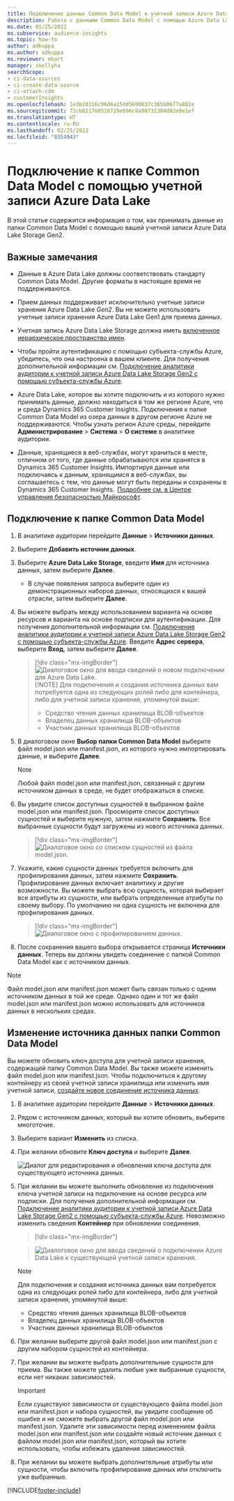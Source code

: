 ```yaml
---
title: Подключение данных Common Data Model к учетной записи Azure Data Lake
description: Работа с данными Common Data Model с помощью Azure Data Lake Storage.
ms.date: 01/25/2022
ms.subservice: audience-insights
ms.topic: how-to
author: adkuppa
ms.author: adkuppa
ms.reviewer: mhart
manager: shellyha
searchScope:
- ci-data-sources
- ci-create-data-source
- ci-attach-cdm
- customerInsights
ms.openlocfilehash: 1e3b28316c06d6a15dd5690837c365b0677a882e
ms.sourcegitcommit: 73cb021760516729e696c9a90731304d92e0e1ef
ms.translationtype: HT
ms.contentlocale: ru-RU
ms.lasthandoff: 02/25/2022
ms.locfileid: "8354943"
---
```

# <a name="connect-to-a-common-data-model-folder-using-an-azure-data-lake-account"></a>Подключение к папке Common Data Model с помощью учетной записи Azure Data Lake

В этой статье содержится информация о том, как принимать данные из папки Common Data Model с помощью вашей учетной записи Azure Data Lake Storage Gen2.

## <a name="important-considerations"></a>Важные замечания

- Данные в Azure Data Lake должны соответствовать стандарту Common Data Model. Другие форматы в настоящее время не поддерживаются.

- Прием данных поддерживает исключительно учетные записи хранения Azure Data Lake *Gen2*. Вы не можете использовать учетные записи хранения Azure Data Lake Gen1 для приема данных.

- Учетная запись Azure Data Lake Storage должна иметь [включенное иерархическое пространство имен](/azure/storage/blobs/data-lake-storage-namespace).

- Чтобы пройти аутентификацию с помощью субъекта-службы Azure, убедитесь, что она настроена в вашем клиенте. Для получения дополнительной информации см. [Подключение аналитики аудитории к учетной записи Azure Data Lake Storage Gen2 с помощью субъекта-службы Azure](connect-service-principal.md).

- Azure Data Lake, которое вы хотите подключить и из которого нужно принимать данные, должно находиться в том же регионе Azure, что и среда Dynamics 365 Customer Insights. Подключения к папке Common Data Model из озера данных в другом регионе Azure не поддерживаются. Чтобы узнать регион Azure среды, перейдите **Администрирование** > **Система** > **О системе** в аналитике аудитории.

- Данные, хранящиеся в веб-службах, могут храниться в месте, отличном от того, где данные обрабатываются или хранятся в Dynamics 365 Customer Insights. Импортируя данные или подключаясь к данным, хранящимся в веб-службах, вы соглашаетесь с тем, что данные могут быть переданы и сохранены в Dynamics 365 Customer Insights.  [Подробнее см. в Центре управления безопасностью Майкрософт](https://www.microsoft.com/trust-center).

## <a name="connect-to-a-common-data-model-folder"></a>Подключение к папке Common Data Model

1. В аналитике аудитории перейдите **Данные** > **Источники данных**.

1. Выберите **Добавить источник данных**.

1. Выберите **Azure Data Lake Storage**, введите **Имя** для источника данных, затем выберите **Далее**.

   - В случае появления запроса выберите один из демонстрационных наборов данных, относящихся к вашей отрасли, затем выберите **Далее**. 

1. Вы можете выбрать между использованием варианта на основе ресурсов и варианта на основе подписки для аутентификации. Для получения дополнительной информации см. [Подключение аналитики аудитории к учетной записи Azure Data Lake Storage Gen2 с помощью субъекта-службы Azure](connect-service-principal.md). Введите **Адрес сервера**, выберите **Вход**, затем выберите **Далее**.
   > [!div class="mx-imgBorder"]
   > ![Диалоговое окно для ввода сведений о новом подключении для Azure Data Lake.](media/enter-new-storage-details.png)
   > [!NOTE]
   > Для подключения и создания источника данных вам потребуется одна из следующих ролей либо для контейнера, либо для учетной записи хранения, упомянутой выше:
   >  - Средство чтения данных хранилища BLOB-объектов
   >  - Владелец данных хранилища BLOB-объектов
   >  - Участник данных хранилища BLOB-объектов

1. В диалоговом окне **Выбор папки Common Data Model** выберите файл model.json или manifest.json, из которого нужно импортировать данные, и выберите **Далее**.
   > [!NOTE]
   > Любой файл model.json или manifest.json, связанный с другим источником данных в среде, не будет отображаться в списке.

1. Вы увидите список доступных сущностей в выбранном файле model.json или manifest.json. Просморите список доступных сущностей и выберите нужную, затем нажмите **Сохранить**. Все выбранные сущности будут загружены из нового источника данных.
   > [!div class="mx-imgBorder"]
   > ![Диалоговое окно со списком сущностей из файла model.json.](media/review-entities.png)

8. Укажите, какие сущности данных требуется включить для профилирования данных, затем нажмите **Сохранить**. Профилирование данных включает аналитику и другие возможности. Вы можете выбрать всю сущность, которая выбирает все атрибуты из сущности, или выбрать определенные атрибуты по своему выбору. По умолчанию ни одна сущность не включена для профилирования данных.
   > [!div class="mx-imgBorder"]
   > ![Диалоговое окно с профилированием данных.](media/dataprofiling-entities.png)

9. После сохранения вашего выбора открывается страница **Источники данных**. Теперь вы должны увидеть соединение с папкой Common Data Model как с источником данных.

> [!NOTE]
> Файл model.json или manifest.json может быть связан только с одним источником данных в той же среде. Однако один и тот же файл model.json или manifest.json можно использовать для источников данных в нескольких средах.

## <a name="edit-a-common-data-model-folder-data-source"></a>Изменение источника данных папки Common Data Model

Вы можете обновить ключ доступа для учетной записи хранения, содержащей папку Common Data Model. Вы также можете изменить файл model.json или manifest.json. Чтобы подключиться к другому контейнеру из своей учетной записи хранилища или изменить имя учетной записи, [создайте новое соединение источника данных](#connect-to-a-common-data-model-folder).

1. В аналитике аудитории перейдите **Данные** > **Источники данных**.

2. Рядом с источником данных, который вы хотите обновить, выберите многоточие.

3. Выберите вариант **Изменить** из списка.

4. При желании обновите **Ключ доступа** и выберите **Далее**.

   ![Диалог для редактирования и обновления ключа доступа для существующего источника данных.](media/edit-access-key.png)

5. При желании вы можете выполнить обновление из подключения ключа учетной записи на подключение на основе ресурса или подписки. Для получения дополнительной информации см. [Подключение аналитики аудитории к учетной записи Azure Data Lake Storage Gen2 с помощью субъекта-службы Azure](connect-service-principal.md). Невозможно изменить сведения **Контейнер** при обновлении соединения.
   > [!div class="mx-imgBorder"]

   > ![Диалоговое окно для ввода сведений о подключении Azure Data Lake к существующей учетной записи хранения.](media/enter-existing-storage-details.png)

   > [!NOTE]
   > Для подключения и создания источника данных вам потребуется одна из следующих ролей либо для контейнера, либо для учетной записи хранения, упомянутой выше:
   >  - Средство чтения данных хранилища BLOB-объектов
   >  - Владелец данных хранилища BLOB-объектов
   >  - Участник данных хранилища BLOB-объектов


6. При желании выберите другой файл model.json или manifest.json с другим набором сущностей из контейнера.

7. При желании вы можете выбрать дополнительные сущности для приема. Вы также можете удалить любые уже выбранные сущности, если нет никаких зависимостей.

   > [!IMPORTANT]
   > Если существуют зависимости от существующего файла model.json или manifest.json и набора сущностей, вы увидите сообщение об ошибке и не сможете выбрать другой файл model.json или manifest.json. Удалите эти зависимости перед изменением файла model.json или manifest.json или создайте новый источник данных с файлом model.json или manifest.json, который вы хотите использовать, чтобы избежать удаления зависимостей.

8. При желании вы можете выбрать дополнительные атрибуты или сущности, чтобы включить профилирование данных или отключить уже выбранные.   


[!INCLUDE[footer-include](../includes/footer-banner.md)]
